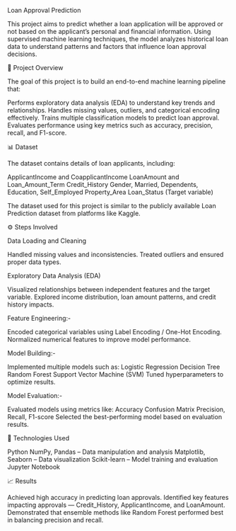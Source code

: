 Loan Approval Prediction

This project aims to predict whether a loan application will be approved or not based on the applicant’s personal and financial information. Using supervised machine learning techniques, the model analyzes historical loan data to understand patterns and factors that influence loan approval decisions.

🧠 Project Overview

The goal of this project is to build an end-to-end machine learning pipeline that:

Performs exploratory data analysis (EDA) to understand key trends and relationships.
Handles missing values, outliers, and categorical encoding effectively.
Trains multiple classification models to predict loan approval.
Evaluates performance using key metrics such as accuracy, precision, recall, and F1-score.


📊 Dataset

The dataset contains details of loan applicants, including:

ApplicantIncome and CoapplicantIncome
LoanAmount and Loan_Amount_Term
Credit_History
Gender, Married, Dependents, Education, Self_Employed
Property_Area
Loan_Status (Target variable)

The dataset used for this project is similar to the publicly available Loan Prediction dataset from platforms like Kaggle.

⚙️ Steps Involved

Data Loading and Cleaning

Handled missing values and inconsistencies.
Treated outliers and ensured proper data types.

Exploratory Data Analysis (EDA)

Visualized relationships between independent features and the target variable.
Explored income distribution, loan amount patterns, and credit history impacts.

Feature Engineering:-

Encoded categorical variables using Label Encoding / One-Hot Encoding.
Normalized numerical features to improve model performance.

Model Building:-

Implemented multiple models such as:
Logistic Regression
Decision Tree
Random Forest
Support Vector Machine (SVM)
Tuned hyperparameters to optimize results.

Model Evaluation:-

Evaluated models using metrics like:
Accuracy
Confusion Matrix
Precision, Recall, F1-score
Selected the best-performing model based on evaluation results.


🧩 Technologies Used

Python
NumPy, Pandas – Data manipulation and analysis
Matplotlib, Seaborn – Data visualization
Scikit-learn – Model training and evaluation
Jupyter Notebook


📈 Results

Achieved high accuracy in predicting loan approvals.
Identified key features impacting approvals — Credit_History, ApplicantIncome, and LoanAmount.
Demonstrated that ensemble methods like Random Forest performed best in balancing precision and recall.
